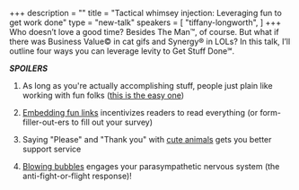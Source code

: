 +++
description = ""
title = "Tactical whimsey injection: Leveraging fun to get work done"
type = "new-talk"
speakers = [
        "tiffany-longworth",
]
+++
Who doesn’t love a good time? Besides The Man™, of course. But what if there was Business Value© in cat gifs and Synergy® in LOLs? In this talk, I’ll outline four ways you can leverage levity to Get Stuff Done℠.

***SPOILERS***

1. As long as you're actually accomplishing stuff, people just plain like working with fun folks ([this is the easy one](http://s2.quickmeme.com/img/80/803707bd77addc484b42dd0ac5a87c9a0bfa8251b631440ded468689d354c0e4.jpg))

2. [Embedding fun links](https://www.askideas.com/media/40/Dude-You-Gotta-Protect-Me-Funny-Tiger-Meme-Image.jpg) incentivizes readers to read everything (or form-filler-out-ers to fill out your survey)

3. Saying "Please" and "Thank you" with [cute animals](http://gruntle.me/images/cute-kitten2-picture.jpg) gets you better support service

4. [Blowing bubbles](https://i.pinimg.com/originals/b9/f0/a5/b9f0a5adbdd1b8c9db9ed662f9d3064d.jpg) engages your parasympathetic nervous system (the anti-fight-or-flight response)!